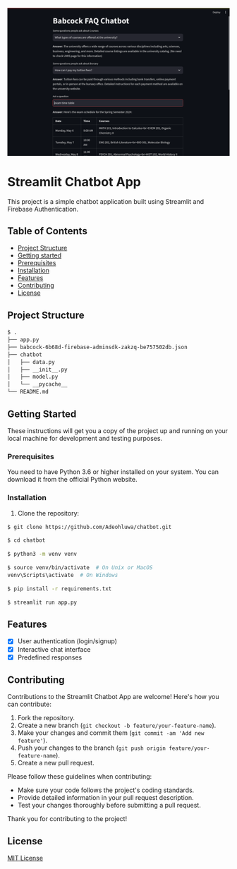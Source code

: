 ![Babcock Chatbot](babcockfaq.png)


# Streamlit Chatbot App

This project is a simple chatbot application built using Streamlit and Firebase Authentication.



## Table of Contents

- [Project Structure](#project-structure)
- [Getting started](#getting-started)
- [Prerequisites](#prerequisits)
- [Installation](#project-structure)
- [Features](#features)
- [Contributing](#contributing)
- [License](#license)



## Project Structure
```bash
$ .
├── app.py
├── babcock-6b68d-firebase-adminsdk-zakzq-be757502db.json
├── chatbot
│   ├── data.py
│   ├── __init__.py
│   ├── model.py
│   └── __pycache__
└── README.md
```

## Getting Started

These instructions will get you a copy of the project up and running on your local machine for development and testing purposes.

### Prerequisites

You need to have Python 3.6 or higher installed on your system. You can download it from the official Python website.

### Installation

1. Clone the repository:

```bash
$ git clone https://github.com/Adeohluwa/chatbot.git
```

```bash
$ cd chatbot
```

```bash
$ python3 -m venv venv
```

```bash
$ source venv/bin/activate  # On Unix or MacOS
venv\Scripts\activate  # On Windows
```

```bash
$ pip install -r requirements.txt
```

```bash
$ streamlit run app.py
```

## Features
- [x] User authentication (login/signup)
- [x] Interactive chat interface
- [x] Predefined responses

## Contributing

Contributions to the Streamlit Chatbot App are welcome! Here's how you can contribute:

1. Fork the repository.
2. Create a new branch (`git checkout -b feature/your-feature-name`).
3. Make your changes and commit them (`git commit -am 'Add new feature'`).
4. Push your changes to the branch (`git push origin feature/your-feature-name`).
5. Create a new pull request.

Please follow these guidelines when contributing:

- Make sure your code follows the project's coding standards.
- Provide detailed information in your pull request description.
- Test your changes thoroughly before submitting a pull request.

Thank you for contributing to the project!


## License
[MIT License](LICENSE)
